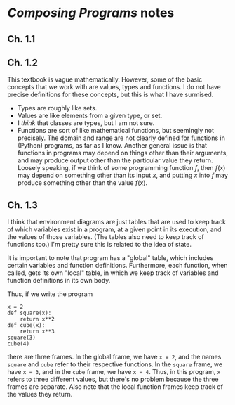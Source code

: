 # *Composing Programs* notes

## Ch. 1.1



## Ch. 1.2

This textbook is vague mathematically. However, some of the basic concepts that we work with are values, types and functions. I do not have precise definitions for these concepts, but this is what I have surmised.

- Types are roughly like sets.
- Values are like elements from a given type, or set.
- I *think* that classes are types, but I am not sure.
- Functions are sort of like mathematical functions, but seemingly not precisely. The domain and range are not clearly defined for functions in (Python) programs, as far as I know. Another general issue is that functions in programs may depend on things other than their arguments, and may produce output other than the particular value they return. Loosely speaking, if we think of some programming function $f$, then $f(x)$ may depend on something other than its input $x$, and putting $x$ into $f$ may produce something other than the value $f(x)$.

## Ch. 1.3

I think that environment diagrams are just tables that are used to keep track of which variables exist in a program, at a given point in its execution, and the values of those variables. (The tables also need to keep track of functions too.) I'm pretty sure this is related to the idea of state.

It is important to note that program has a "global" table, which includes certain variables and function definitions. Furthermore, each function, when called, gets its own "local" table, in which we keep track of variables and function definitions in its own body.

Thus, if we write the program

```
x = 2
def square(x):
    return x**2
def cube(x):
    return x**3
square(3)
cube(4)
```
there are three frames. In the global frame, we have `x = 2`, and the names `square` and `cube` refer to their respective functions. In the `square` frame, we have `x = 3`, and in the `cube` frame, we have `x = 4`. Thus, in this program, `x` refers to three different values, but there's no problem because the three frames are separate. Also note that the local function frames keep track of the values they return.